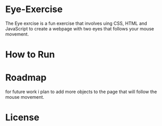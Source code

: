 # Eye-Exercise
The Eye exrcise is a fun exercise that involves uing CSS, HTML and JavaScript to create a webpage with two eyes that follows your mouse movement.
# How to Run
# Roadmap
for future work i plan to add more objects to the page that will follow the mouse movement.
# License
